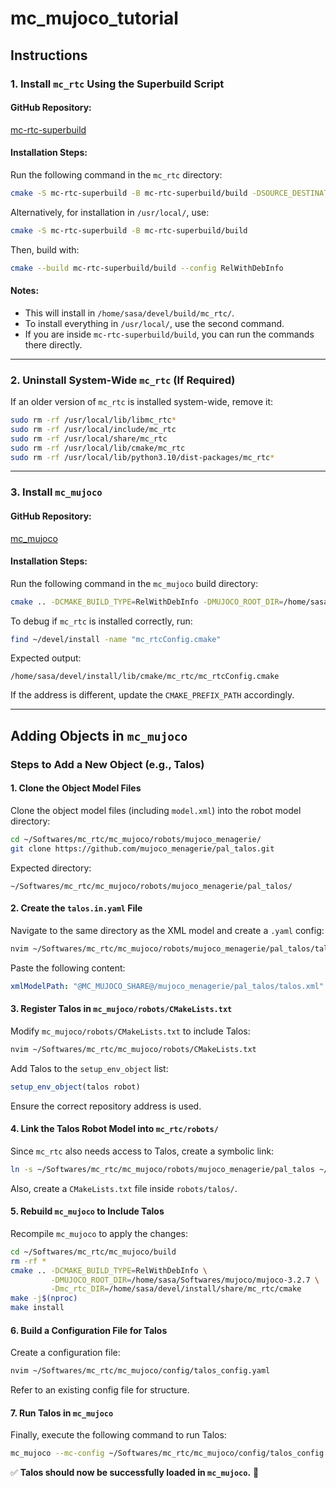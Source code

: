 # mc_mujoco_tutorial

## **Instructions**

### **1. Install `mc_rtc` Using the Superbuild Script**

#### **GitHub Repository:**
[mc-rtc-superbuild](https://github.com/mc-rtc/mc-rtc-superbuild)

#### **Installation Steps:**
Run the following command in the `mc_rtc` directory:
```bash
cmake -S mc-rtc-superbuild -B mc-rtc-superbuild/build -DSOURCE_DESTINATION=${HOME}/devel/src -DBUILD_DESTINATION=${HOME}/devel/build
```
Alternatively, for installation in `/usr/local/`, use:
```bash
cmake -S mc-rtc-superbuild -B mc-rtc-superbuild/build
```
Then, build with:
```bash
cmake --build mc-rtc-superbuild/build --config RelWithDebInfo
```

#### **Notes:**
- This will install in `/home/sasa/devel/build/mc_rtc/`.
- To install everything in `/usr/local/`, use the second command.
- If you are inside `mc-rtc-superbuild/build`, you can run the commands there directly.

---

### **2. Uninstall System-Wide `mc_rtc` (If Required)**
If an older version of `mc_rtc` is installed system-wide, remove it:
```bash
sudo rm -rf /usr/local/lib/libmc_rtc*
sudo rm -rf /usr/local/include/mc_rtc
sudo rm -rf /usr/local/share/mc_rtc
sudo rm -rf /usr/local/lib/cmake/mc_rtc
sudo rm -rf /usr/local/lib/python3.10/dist-packages/mc_rtc*
```

---

### **3. Install `mc_mujoco`**

#### **GitHub Repository:**
[mc_mujoco](https://github.com/rohanpsingh/mc_mujoco)

#### **Installation Steps:**
Run the following command in the `mc_mujoco` build directory:
```bash
cmake .. -DCMAKE_BUILD_TYPE=RelWithDebInfo -DMUJOCO_ROOT_DIR=/home/sasa/Softwares/mujoco/mujoco-3.2.7 -Dmc_rtc_DIR=/home/sasa/devel/install/share/mc_rtc/cmake
```

To debug if `mc_rtc` is installed correctly, run:
```bash
find ~/devel/install -name "mc_rtcConfig.cmake"
```
Expected output:
```
/home/sasa/devel/install/lib/cmake/mc_rtc/mc_rtcConfig.cmake
```
If the address is different, update the `CMAKE_PREFIX_PATH` accordingly.

---

## **Adding Objects in `mc_mujoco`**

### **Steps to Add a New Object (e.g., Talos)**

#### **1. Clone the Object Model Files**
Clone the object model files (including `model.xml`) into the robot model directory:
```bash
cd ~/Softwares/mc_rtc/mc_mujoco/robots/mujoco_menagerie/
git clone https://github.com/mujoco_menagerie/pal_talos.git
```
Expected directory:
```
~/Softwares/mc_rtc/mc_mujoco/robots/mujoco_menagerie/pal_talos/
```

#### **2. Create the `talos.in.yaml` File**
Navigate to the same directory as the XML model and create a `.yaml` config:
```bash
nvim ~/Softwares/mc_rtc/mc_mujoco/robots/mujoco_menagerie/pal_talos/talos.in.yaml
```
Paste the following content:
```yaml
xmlModelPath: "@MC_MUJOCO_SHARE@/mujoco_menagerie/pal_talos/talos.xml"
```

#### **3. Register Talos in `mc_mujoco/robots/CMakeLists.txt`**
Modify `mc_mujoco/robots/CMakeLists.txt` to include Talos:
```bash
nvim ~/Softwares/mc_rtc/mc_mujoco/robots/CMakeLists.txt
```
Add Talos to the `setup_env_object` list:
```cmake
setup_env_object(talos robot)
```
Ensure the correct repository address is used.

#### **4. Link the Talos Robot Model into `mc_rtc/robots/`**
Since `mc_rtc` also needs access to Talos, create a symbolic link:
```bash
ln -s ~/Softwares/mc_rtc/mc_mujoco/robots/mujoco_menagerie/pal_talos ~/Softwares/mc_rtc/robots/talos
```

Also, create a `CMakeLists.txt` file inside `robots/talos/`.

#### **5. Rebuild `mc_mujoco` to Include Talos**
Recompile `mc_mujoco` to apply the changes:
```bash
cd ~/Softwares/mc_rtc/mc_mujoco/build
rm -rf *
cmake .. -DCMAKE_BUILD_TYPE=RelWithDebInfo \
         -DMUJOCO_ROOT_DIR=/home/sasa/Softwares/mujoco/mujoco-3.2.7 \
         -Dmc_rtc_DIR=/home/sasa/devel/install/share/mc_rtc/cmake
make -j$(nproc)
make install
```

#### **6. Build a Configuration File for Talos**
Create a configuration file:
```bash
nvim ~/Softwares/mc_rtc/mc_mujoco/config/talos_config.yaml
```
Refer to an existing config file for structure.

#### **7. Run Talos in `mc_mujoco`**
Finally, execute the following command to run Talos:
```bash
mc_mujoco --mc-config ~/Softwares/mc_rtc/mc_mujoco/config/talos_config.yaml
```

✅ **Talos should now be successfully loaded in `mc_mujoco`.** 🚀


